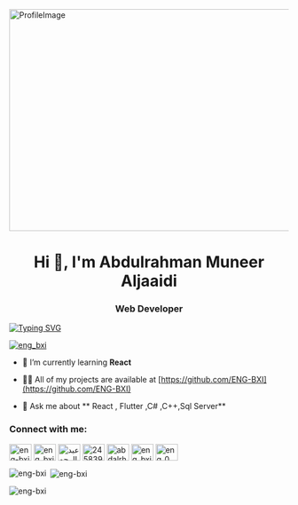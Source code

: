<!--[![MasterHead](https://pin.it/3ahnz8sdX)]-->
<img src="https://mir-s3-cdn-cf.behance.net/project_modules/2800_opt_1/5f86cb132934297.61b2977433100.jpg" alt="ProfileImage" width="1000" height="400">
<h1 align="center">Hi 👋, I'm Abdulrahman Muneer Aljaaidi</h1>
<h3 align="center">Web Developer</h3>
<p dir="auto"><a href="https://git.io/typing-svg" rel="nofollow"><img src="https://camo.githubusercontent.com/d97d794b3d1f5535f1fbf79b1db3da42ead4e481cb915ead32443f409948a1c2/68747470733a2f2f726561646d652d747970696e672d7376672e64656d6f6c61622e636f6d3f666f6e743d466972612b436f64652670617573653d313030302677696474683d333030266c696e65733d4120536f66747761726520446576656c6f706572" alt="Typing SVG" data-canonical-src="https://readme-typing-svg.demolab.com?font=Fira+Code&amp;pause=1000&amp;width=300&amp;lines=A Software Developer" style="max-width: 100%;"></a>

<p align="left"> <a href="https://twitter.com/eng_bxi" target="blank"><img
            src="https://img.shields.io/twitter/follow/eng_bxi?logo=twitter&style=for-the-badge"
            alt="eng_bxi" /></a> </p>

- 🌱 I’m currently learning **React**

- 👨‍💻 All of my projects are available at
[https://github.com/ENG-BXI](https://github.com/ENG-BXI)

- 💬 Ask me about  ** React , Flutter ,C# ,C++,Sql Server**

<h3 align="left">Connect with me:</h3>
<p align="left">
    <a href="https://dev.to/eng-bxi" target="blank"><img align="center"
            src="https://raw.githubusercontent.com/rahuldkjain/github-profile-readme-generator/master/src/images/icons/Social/devto.svg"
            alt="eng-bxi" height="30" width="40" /></a>
    <a href="https://twitter.com/eng_bxi" target="blank"><img align="center"
            src="https://raw.githubusercontent.com/rahuldkjain/github-profile-readme-generator/master/src/images/icons/Social/twitter.svg"
            alt="eng_bxi" height="30" width="40" /></a>
    <a href="https://linkedin.com/in/عبدالرحمن منير خميس الجعيدي"
        target="blank"><img align="center"
            src="https://raw.githubusercontent.com/rahuldkjain/github-profile-readme-generator/master/src/images/icons/Social/linked-in-alt.svg"
            alt="عبدالرحمن منير خميس الجعيدي" height="30" width="40" /></a>
    <a href="https://stackoverflow.com/users/24583930" target="blank"><img
            align="center"
            src="https://raw.githubusercontent.com/rahuldkjain/github-profile-readme-generator/master/src/images/icons/Social/stack-overflow.svg"
            alt="24583930" height="30" width="40" /></a>
    <a href="https://fb.com/abdalrhman aljaeedi" target="blank"><img
            align="center"
            src="https://raw.githubusercontent.com/rahuldkjain/github-profile-readme-generator/master/src/images/icons/Social/facebook.svg"
            alt="abdalrhman aljaeedi" height="30" width="40" /></a>
    <a href="https://instagram.com/eng_bxi" target="blank"><img align="center"
            src="https://raw.githubusercontent.com/rahuldkjain/github-profile-readme-generator/master/src/images/icons/Social/instagram.svg"
            alt="eng_bxi" height="30" width="40" /></a>
    <a href="https://www.hackerrank.com/eng_0_bxi" target="blank"><img
            align="center"
            src="https://raw.githubusercontent.com/rahuldkjain/github-profile-readme-generator/master/src/images/icons/Social/hackerrank.svg"
            alt="eng_0_bxi" height="30" width="40" /></a>
</p>
<!--
<h3 align="left">Languages and Tools:</h3>
<p align="left"> <a href="https://developer.android.com" target="_blank"
        rel="noreferrer"> <img
            src="https://raw.githubusercontent.com/devicons/devicon/master/icons/android/android-original-wordmark.svg"
            alt="android" width="40" height="40" /> </a> <a
        href="https://www.w3schools.com/cpp/" target="_blank" rel="noreferrer">
        <img
            src="https://raw.githubusercontent.com/devicons/devicon/master/icons/cplusplus/cplusplus-original.svg"
            alt="cplusplus" width="40" height="40" /> </a> <a
        href="https://www.w3schools.com/cs/" target="_blank" rel="noreferrer">
        <img
            src="https://raw.githubusercontent.com/devicons/devicon/master/icons/csharp/csharp-original.svg"
            alt="csharp" width="40" height="40" /> </a> <a
        href="https://www.w3schools.com/css/" target="_blank" rel="noreferrer">
        <img
            src="https://raw.githubusercontent.com/devicons/devicon/master/icons/css3/css3-original-wordmark.svg"
            alt="css3" width="40" height="40" /> </a> <a href="https://dart.dev"
        target="_blank" rel="noreferrer"> <img
            src="https://www.vectorlogo.zone/logos/dartlang/dartlang-icon.svg"
            alt="dart" width="40" height="40" /> </a> <a
        href="https://dotnet.microsoft.com/" target="_blank" rel="noreferrer">
        <img
            src="https://raw.githubusercontent.com/devicons/devicon/master/icons/dot-net/dot-net-original-wordmark.svg"
            alt="dotnet" width="40" height="40" /> </a> <a
        href="https://www.figma.com/" target="_blank" rel="noreferrer"> <img
            src="https://www.vectorlogo.zone/logos/figma/figma-icon.svg"
            alt="figma" width="40" height="40" /> </a> <a
        href="https://firebase.google.com/" target="_blank" rel="noreferrer">
        <img src="https://www.vectorlogo.zone/logos/firebase/firebase-icon.svg"
            alt="firebase" width="40" height="40" /> </a> <a
        href="https://flutter.dev" target="_blank" rel="noreferrer"> <img
            src="https://www.vectorlogo.zone/logos/flutterio/flutterio-icon.svg"
            alt="flutter" width="40" height="40" /> </a> <a
        href="https://git-scm.com/" target="_blank" rel="noreferrer"> <img
            src="https://www.vectorlogo.zone/logos/git-scm/git-scm-icon.svg"
            alt="git" width="40" height="40" /> </a> <a
        href="https://www.w3.org/html/" target="_blank" rel="noreferrer"> <img
            src="https://raw.githubusercontent.com/devicons/devicon/master/icons/html5/html5-original-wordmark.svg"
            alt="html5" width="40" height="40" /> </a> <a
        href="https://www.adobe.com/in/products/illustrator.html"
        target="_blank" rel="noreferrer"> <img
            src="https://www.vectorlogo.zone/logos/adobe_illustrator/adobe_illustrator-icon.svg"
            alt="illustrator" width="40" height="40" /> </a> <a
        href="https://kotlinlang.org" target="_blank" rel="noreferrer"> <img
            src="https://www.vectorlogo.zone/logos/kotlinlang/kotlinlang-icon.svg"
            alt="kotlin" width="40" height="40" /> </a> <a
        href="https://www.linux.org/" target="_blank" rel="noreferrer"> <img
            src="https://raw.githubusercontent.com/devicons/devicon/master/icons/linux/linux-original.svg"
            alt="linux" width="40" height="40" /> </a> <a
        href="https://www.mathworks.com/" target="_blank" rel="noreferrer"> <img
            src="https://upload.wikimedia.org/wikipedia/commons/2/21/Matlab_Logo.png"
            alt="matlab" width="40" height="40" /> </a> <a
        href="https://www.microsoft.com/en-us/sql-server" target="_blank"
        rel="noreferrer"> <img
            src="https://www.svgrepo.com/show/303229/microsoft-sql-server-logo.svg"
            alt="mssql" width="40" height="40" /> </a> <a
        href="https://www.mysql.com/" target="_blank" rel="noreferrer"> <img
            src="https://raw.githubusercontent.com/devicons/devicon/master/icons/mysql/mysql-original-wordmark.svg"
            alt="mysql" width="40" height="40" /> </a> <a
        href="https://nodejs.org" target="_blank" rel="noreferrer"> <img
            src="https://raw.githubusercontent.com/devicons/devicon/master/icons/nodejs/nodejs-original-wordmark.svg"
            alt="nodejs" width="40" height="40" /> </a> <a
        href="https://www.oracle.com/" target="_blank" rel="noreferrer"> <img
            src="https://raw.githubusercontent.com/devicons/devicon/master/icons/oracle/oracle-original.svg"
            alt="oracle" width="40" height="40" /> </a> <a
        href="https://www.photoshop.com/en" target="_blank" rel="noreferrer">
        <img
            src="https://raw.githubusercontent.com/devicons/devicon/master/icons/photoshop/photoshop-line.svg"
            alt="photoshop" width="40" height="40" /> </a> <a
        href="https://www.php.net" target="_blank" rel="noreferrer"> <img
            src="https://raw.githubusercontent.com/devicons/devicon/master/icons/php/php-original.svg"
            alt="php" width="40" height="40" /> </a> <a
        href="https://postman.com" target="_blank" rel="noreferrer"> <img
            src="https://www.vectorlogo.zone/logos/getpostman/getpostman-icon.svg"
            alt="postman" width="40" height="40" /> </a> <a
        href="https://www.python.org" target="_blank" rel="noreferrer"> <img
            src="https://raw.githubusercontent.com/devicons/devicon/master/icons/python/python-original.svg"
            alt="python" width="40" height="40" /> </a> <a
        href="https://reactnative.dev/" target="_blank" rel="noreferrer"> <img
            src="https://reactnative.dev/img/header_logo.svg" alt="reactnative"
            width="40" height="40" /> </a> <a href="https://www.sqlite.org/"
        target="_blank" rel="noreferrer"> <img
            src="https://www.vectorlogo.zone/logos/sqlite/sqlite-icon.svg"
            alt="sqlite" width="40" height="40" /> </a> <a
        href="https://dotnet.microsoft.com/apps/xamarin" target="_blank"
        rel="noreferrer"> <img
            src="https://raw.githubusercontent.com/detain/svg-logos/780f25886640cef088af994181646db2f6b1a3f8/svg/xamarin.svg"
            alt="xamarin" width="40" height="40" /> </a> <a
        href="https://www.adobe.com/products/xd.html" target="_blank"
        rel="noreferrer"> <img
            src="https://cdn.worldvectorlogo.com/logos/adobe-xd.svg" alt="xd"
            width="40" height="40" /> </a> </p>
-->
<p><img align="left"
        src="https://github-readme-stats.vercel.app/api/top-langs?username=eng-bxi&show_icons=true&locale=en&layout=compact"
        alt="eng-bxi" /></p>

<p>&nbsp;<img align="center"
        src="https://github-readme-stats.vercel.app/api?username=eng-bxi&show_icons=true&locale=en"
        alt="eng-bxi" /></p>

<p><img align="center"
        src="https://github-readme-streak-stats.herokuapp.com/?user=eng-bxi&"
        alt="eng-bxi" /></p>
